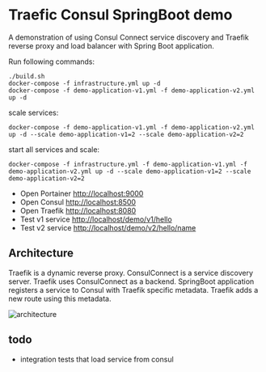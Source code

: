 # Traefic Consul SpringBoot demo

A demonstration of using Consul Connect service discovery and Traefik reverse proxy and load balancer with Spring Boot application. 

Run following commands:

    ./build.sh
    docker-compose -f infrastructure.yml up -d
    docker-compose -f demo-application-v1.yml -f demo-application-v2.yml up -d

scale services:

    docker-compose -f demo-application-v1.yml -f demo-application-v2.yml up -d --scale demo-application-v1=2 --scale demo-application-v2=2
    
start all services and scale:

    docker-compose -f infrastructure.yml -f demo-application-v1.yml -f demo-application-v2.yml up -d --scale demo-application-v1=2 --scale demo-application-v2=2

 * Open Portainer [http://localhost:9000](http://localhost:9000)
 * Open Consul [http://localhost:8500](http://localhost:8500)
 * Open Traefik [http://localhost:8080](http://localhost:8080)
 * Test v1 service [http://localhost/demo/v1/hello](http://localhost/demo/v1/hello)
 * Test v2 service [http://localhost/demo/v2/hello/name](http://localhost/demo/v2/hello/name)

## Architecture

Traefik is a dynamic reverse proxy. ConsulConnect is a service discovery server. Traefik uses ConsulConnect as a backend. SpringBoot application registers a service to Consul with Traefik specific metadata. Traefik adds a new route using this metadata.

![architecture](http://www.plantuml.com/plantuml/proxy?src=https://raw.githubusercontent.com/markoniemi/traefik-consul-demo/master/architecture.uml)

## todo

  * integration tests that load service from consul
